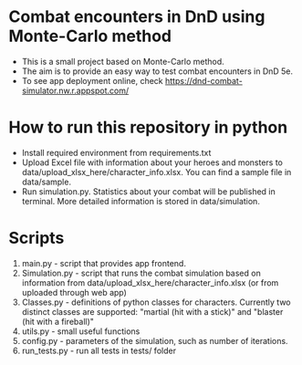 # Combat encounters in DnD using Monte-Carlo method
* This is a small project based on Monte-Carlo method.
* The aim is to provide an easy way to test combat encounters in DnD 5e.
* To see app deployment online, check https://dnd-combat-simulator.nw.r.appspot.com/

# How to run this repository in python
* Install required environment from requirements.txt
* Upload Excel file with information about your heroes and monsters to data/upload_xlsx_here/character_info.xlsx. You can find a sample file in data/sample.
* Run simulation.py. Statistics about your combat will be published in terminal. More detailed information is stored in data/simulation.

# Scripts
1. main.py - script that provides app frontend. 
2. Simulation.py - script that runs the combat simulation based on information from data/upload_xlsx_here/character_info.xlsx (or from uploaded through web app)
3. Classes.py - definitions of python classes for characters. Currently two distinct classes are supported: "martial (hit with a stick)" and "blaster (hit with a fireball)"
4. utils.py - small useful functions
5. config.py - parameters of the simulation, such as number of iterations.
6. run_tests.py - run all tests in tests/ folder
